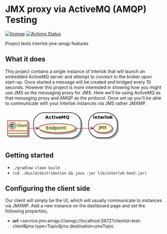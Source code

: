 # JMX proxy via ActiveMQ (AMQP) Testing

[![license](https://img.shields.io/github/license/interlok-testing/testing_amqp_jmx.svg)](https://github.com/interlok-testing/testing_amqp_jmx/blob/develop/LICENSE)
[![Actions Status](https://github.com/interlok-testing/testing_amqp_jmx/actions/workflows/gradle-build.yml/badge.svg)](https://github.com/interlok-testing/testing_amqp_jmx/actions/workflows/gradle-build.yml)

Project tests interlok-jmx-amqp features

## What it does

This project contains a single instance of Interlok that will launch an embedded ActiveMQ server and attempt to connect to the broker upon start-up.  Once started a message will be created and bridged every 10 seconds.  However this project is more interested in showing how you might use JMS as the messaging proxy for JMX.
Here we'll be using ActiveMQ as that messaging proxy and AMQP as the protocol.
Once set up you'll be able to communicate with your Interlok instances via JMS rather JMXMP.
 
![amqp diagram](/amqp.png "amqp diagram")
 
## Getting started

* `./gradlew clean build`
* `(cd ./build/distribution && java -jar lib/interlok-boot.jar)`

## Configuring the client side

Our client will simply be the UI, which will usually communicate to instances via JMXMP.  Add a new instance on the dashboard page and set the following properties;
 - __url__ =service:jmx:amqp:///amqp://localhost:5672?clientid=test-client&jmx.type=Topic&jmx.destination=jmxTopic
